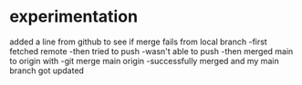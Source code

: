 # experimentation
added a line from github to see if merge fails from local branch
  -first fetched remote
  -then tried to push -wasn't able to push
  -then merged main to origin with  -git merge main origin
  -successfully merged and my main branch got updated
  
